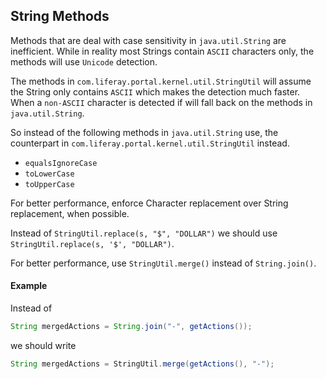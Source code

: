 ## String Methods

Methods that are deal with case sensitivity in `java.util.String` are
inefficient.
While in reality most Strings contain `ASCII` characters only, the methods will
use `Unicode` detection.

The methods in `com.liferay.portal.kernel.util.StringUtil` will assume the
String only contains `ASCII` which makes the detection much faster. When a
`non-ASCII` character is detected if will fall back on the methods in
`java.util.String`.

So instead of the following methods in `java.util.String` use, the counterpart
in `com.liferay.portal.kernel.util.StringUtil` instead.

- `equalsIgnoreCase`
- `toLowerCase`
- `toUpperCase`

For better performance, enforce Character replacement over String replacement,
when possible.

Instead of `StringUtil.replace(s, "$", "DOLLAR")` we should use
`StringUtil.replace(s, '$', "DOLLAR")`.

For better performance, use `StringUtil.merge()` instead of `String.join()`.

#### Example

Instead of

```java
String mergedActions = String.join("-", getActions());
```

we should write

```java
String mergedActions = StringUtil.merge(getActions(), "-");
```